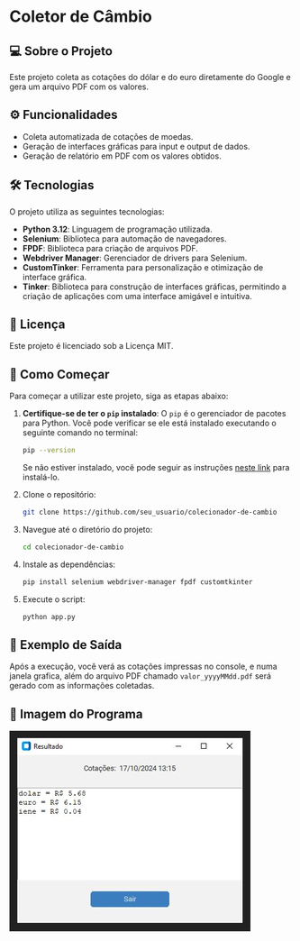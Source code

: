 ﻿# Coletor de Câmbio

## 💻 Sobre o Projeto

Este projeto coleta as cotações do dólar e do euro diretamente do Google e gera um arquivo PDF com os valores.

## ⚙️ Funcionalidades
- Coleta automatizada de cotações de moedas.
- Geração de interfaces gráficas para input e output de dados.
- Geração de relatório em PDF com os valores obtidos.

## 🛠 Tecnologias

O projeto utiliza as seguintes tecnologias:
- **Python 3.12**: Linguagem de programação utilizada.
- **Selenium**: Biblioteca para automação de navegadores.
- **FPDF**: Biblioteca para criação de arquivos PDF.
- **Webdriver Manager**: Gerenciador de drivers para Selenium.
- **CustomTinker**: Ferramenta para personalização e otimização de interface gráfica.
- **Tinker**: Biblioteca para construção de interfaces gráficas, permitindo a criação de aplicações com uma interface amigável e intuitiva.

## 📝 Licença

Este projeto é licenciado sob a Licença MIT.

## 🚀 Como Começar

Para começar a utilizar este projeto, siga as etapas abaixo:

1. **Certifique-se de ter o `pip` instalado**: O `pip` é o gerenciador de pacotes para Python. Você pode verificar se ele está instalado executando o seguinte comando no terminal:
    ```bash
    pip --version
    ```
   Se não estiver instalado, você pode seguir as instruções [neste link](https://pip.pypa.io/en/stable/installation/) para instalá-lo.

2. Clone o repositório:
    ```bash
    git clone https://github.com/seu_usuario/colecionador-de-cambio
    ```

3. Navegue até o diretório do projeto:
    ```bash
    cd colecionador-de-cambio
    ```

4. Instale as dependências:
    ```bash
    pip install selenium webdriver-manager fpdf customtkinter
    ```

5. Execute o script:
    ```bash
    python app.py
    ```

## 📄 Exemplo de Saída

Após a execução, você verá as cotações impressas no console, e numa janela grafica, além do arquivo PDF chamado `valor_yyyyMMdd.pdf` será gerado com as informações coletadas.

## 📸 Imagem do Programa

![Interface do Coletor de Câmbio com cotações](images/screenshot.png) <!-- Certifique-se de usar o caminho correto para a imagem -->
